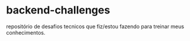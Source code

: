 # backend-challenges
repositório de desafios tecnicos que fiz/estou fazendo para treinar meus conhecimentos. 
